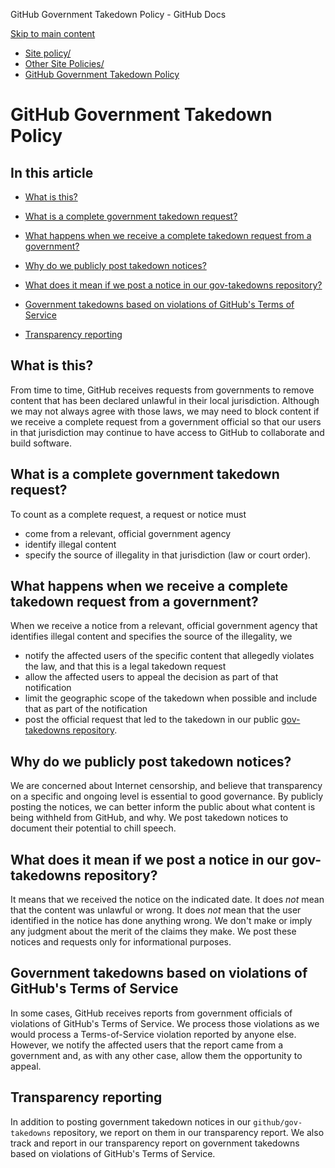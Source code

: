GitHub Government Takedown Policy - GitHub Docs

[Skip to main content](#main-content)

* [Site policy/](/en/site-policy)
* [Other Site Policies/](/en/site-policy/other-site-policies)
* [GitHub Government Takedown Policy](/en/site-policy/other-site-policies/github-government-takedown-policy)

GitHub Government Takedown Policy
==========

In this article
----------

* [What is this?](#what-is-this)

* [What is a complete government takedown request?](#what-is-a-complete-government-takedown-request)

* [What happens when we receive a complete takedown request from a government?](#what-happens-when-we-receive-a-complete-takedown-request-from-a-government)

* [Why do we publicly post takedown notices?](#why-do-we-publicly-post-takedown-notices)

* [What does it mean if we post a notice in our gov-takedowns repository?](#what-does-it-mean-if-we-post-a-notice-in-our-gov-takedowns-repository)

* [Government takedowns based on violations of GitHub's Terms of Service](#government-takedowns-based-on-violations-of-githubs-terms-of-service)

* [Transparency reporting](#transparency-reporting)

[](#what-is-this)What is this?
----------

From time to time, GitHub receives requests from governments to remove content that has been declared unlawful in their local jurisdiction. Although we may not always agree with those laws, we may need to block content if we receive a complete request from a government official so that our users in that jurisdiction may continue to have access to GitHub to collaborate and build software.

[](#what-is-a-complete-government-takedown-request)What is a complete government takedown request?
----------

To count as a complete request, a request or notice must

* come from a relevant, official government agency
* identify illegal content
* specify the source of illegality in that jurisdiction (law or court order).

[](#what-happens-when-we-receive-a-complete-takedown-request-from-a-government)What happens when we receive a complete takedown request from a government?
----------

When we receive a notice from a relevant, official government agency that identifies illegal content and specifies the source of the illegality, we

* notify the affected users of the specific content that allegedly violates the law, and that this is a legal takedown request
* allow the affected users to appeal the decision as part of that notification
* limit the geographic scope of the takedown when possible and include that as part of the notification
* post the official request that led to the takedown in our public [gov-takedowns repository](https://github.com/github/gov-takedowns).

[](#why-do-we-publicly-post-takedown-notices)Why do we publicly post takedown notices?
----------

We are concerned about Internet censorship, and believe that transparency on a specific and ongoing level is essential to good governance. By publicly posting the notices, we can better inform the public about what content is being withheld from GitHub, and why. We post takedown notices to document their potential to chill speech.

[](#what-does-it-mean-if-we-post-a-notice-in-our-gov-takedowns-repository)What does it mean if we post a notice in our gov-takedowns repository?
----------

It means that we received the notice on the indicated date. It does *not* mean that the content was unlawful or wrong. It does *not* mean that the user identified in the notice has done anything wrong. We don't make or imply any judgment about the merit of the claims they make. We post these notices and requests only for informational purposes.

[](#government-takedowns-based-on-violations-of-githubs-terms-of-service)Government takedowns based on violations of GitHub's Terms of Service
----------

In some cases, GitHub receives reports from government officials of violations of GitHub's Terms of Service. We process those violations as we would process a Terms-of-Service violation reported by anyone else. However, we notify the affected users that the report came from a government and, as with any other case, allow them the opportunity to appeal.

[](#transparency-reporting)Transparency reporting
----------

In addition to posting government takedown notices in our `github/gov-takedowns` repository, we report on them in our transparency report. We also track and report in our transparency report on government takedowns based on violations of GitHub's Terms of Service.

